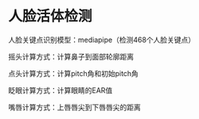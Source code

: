 # 人脸活体检测

人脸关键点识别模型：mediapipe（检测468个人脸关键点）

摇头计算方式：计算鼻子到面部轮廓距离

点头计算方式：计算pitch角和初始pitch角

眨眼计算方式：计算眼睛的EAR值

嘴唇计算方式：上唇唇尖到下唇唇尖的距离



